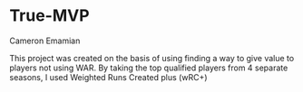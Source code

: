 # True-MVP

Cameron Emamian

This project was created on the basis of using finding a way to give value to players not using WAR. By taking the top qualified players from 4 separate seasons, I used Weighted Runs Created plus (wRC+) 
